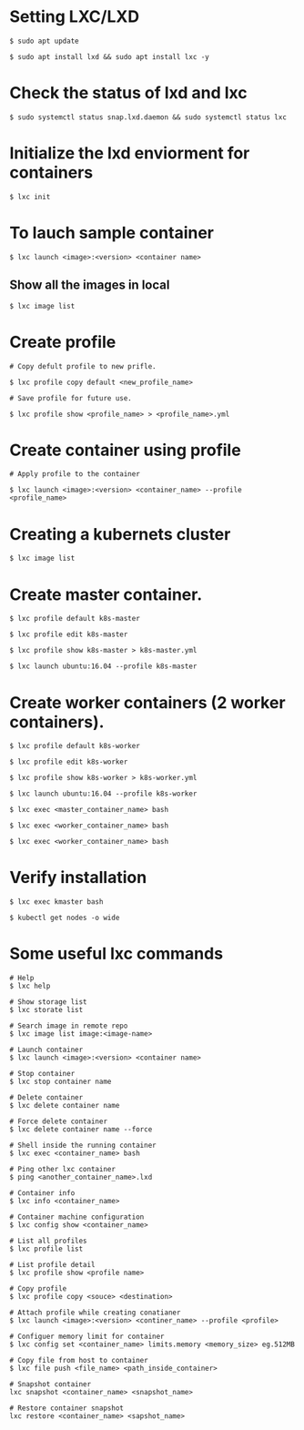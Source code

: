 # Setting LXC/LXD

```
$ sudo apt update
```

```
$ sudo apt install lxd && sudo apt install lxc -y
```

# Check the status of lxd and lxc

```
$ sudo systemctl status snap.lxd.daemon && sudo systemctl status lxc
```

# Initialize the lxd enviorment for containers

```
$ lxc init
```

# To lauch sample container

```
$ lxc launch <image>:<version> <container name>
```

## Show all the images in local

```
$ lxc image list
```

# Create profile

```
# Copy defult profile to new prifle.

$ lxc profile copy default <new_profile_name>

```

```
# Save profile for future use.

$ lxc profile show <profile_name> > <profile_name>.yml
```

# Create container using profile

```
# Apply profile to the container

$ lxc launch <image>:<version> <container_name> --profile <profile_name>
```

# Creating a kubernets cluster

```
$ lxc image list
```

# Create master container.
```
$ lxc profile default k8s-master

$ lxc profile edit k8s-master

$ lxc profile show k8s-master > k8s-master.yml

$ lxc launch ubuntu:16.04 --profile k8s-master
```

# Create worker containers (2 worker containers).
```
$ lxc profile default k8s-worker

$ lxc profile edit k8s-worker

$ lxc profile show k8s-worker > k8s-worker.yml

$ lxc launch ubuntu:16.04 --profile k8s-worker

$ lxc exec <master_container_name> bash

$ lxc exec <worker_container_name> bash

$ lxc exec <worker_container_name> bash
```
# Verify installation
```
$ lxc exec kmaster bash

$ kubectl get nodes -o wide

```

# Some useful lxc commands

```
# Help
$ lxc help

# Show storage list
$ lxc storate list

# Search image in remote repo
$ lxc image list image:<image-name>

# Launch container
$ lxc launch <image>:<version> <container name>

# Stop container
$ lxc stop container name

# Delete container
$ lxc delete container name

# Force delete container
$ lxc delete container name --force

# Shell inside the running container
$ lxc exec <container_name> bash

# Ping other lxc container
$ ping <another_container_name>.lxd

# Container info
$ lxc info <container_name>

# Container machine configuration
$ lxc config show <container_name>

# List all profiles
$ lxc profile list

# List profile detail
$ lxc profile show <profile name>

# Copy profile
$ lxc profile copy <souce> <destination>

# Attach profile while creating conatianer
$ lxc launch <image>:<version> <continer_name> --profile <profile>

# Configuer memory limit for container
$ lxc config set <container_name> limits.memory <memory_size> eg.512MB

# Copy file from host to container
$ lxc file push <file_name> <path_inside_container>

# Snapshot container
lxc snapshot <container_name> <snapshot_name>

# Restore container snapshot
lxc restore <container_name> <sapshot_name>
```

